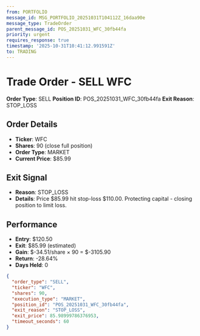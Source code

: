 ```yaml
---
from: PORTFOLIO
message_id: MSG_PORTFOLIO_20251031T104112Z_16daa90e
message_type: TradeOrder
parent_message_id: POS_20251031_WFC_30fb44fa
priority: urgent
requires_response: true
timestamp: '2025-10-31T10:41:12.991591Z'
to: TRADING
---
```


# Trade Order - SELL WFC

**Order Type**: SELL
**Position ID**: POS_20251031_WFC_30fb44fa
**Exit Reason**: STOP_LOSS

## Order Details
- **Ticker**: WFC
- **Shares**: 90 (close full position)
- **Order Type**: MARKET
- **Current Price**: $85.99

## Exit Signal
- **Reason**: STOP_LOSS
- **Details**: Price $85.99 hit stop-loss $110.00. Protecting capital - closing position to limit loss.

## Performance
- **Entry**: $120.50
- **Exit**: $85.99 (estimated)
- **Gain**: $-34.51/share × 90 = $-3105.90
- **Return**: -28.64%
- **Days Held**: 0

```json
{
  "order_type": "SELL",
  "ticker": "WFC",
  "shares": 90,
  "execution_type": "MARKET",
  "position_id": "POS_20251031_WFC_30fb44fa",
  "exit_reason": "STOP_LOSS",
  "exit_price": 85.98999786376953,
  "timeout_seconds": 60
}
```
